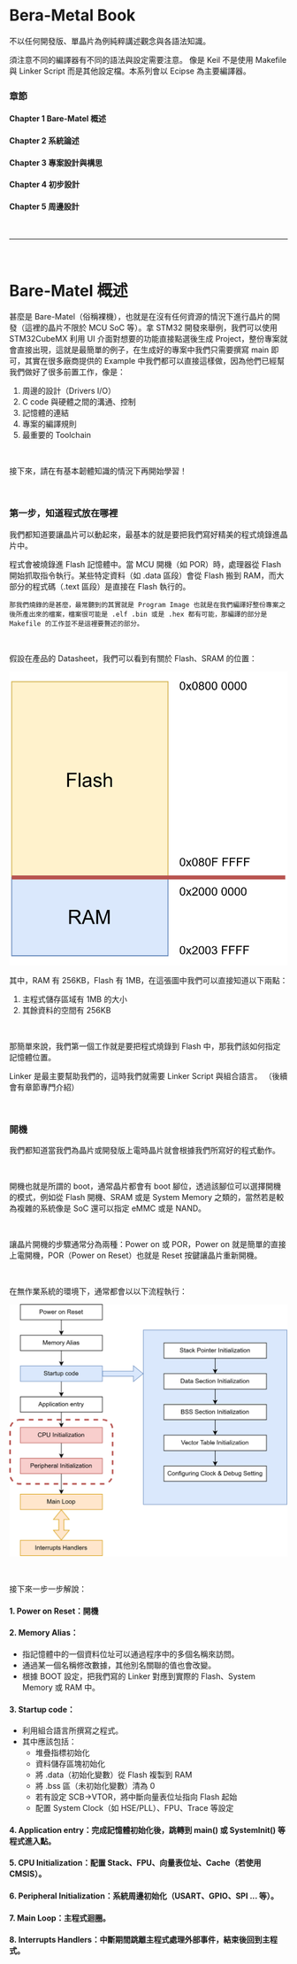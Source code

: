 # Bera-Metal Book

不以任何開發版、單晶片為例純粹講述觀念與各語法知識。

須注意不同的編譯器有不同的語法與設定需要注意。
像是 Keil 不是使用 Makefile 與 Linker Script 而是其他設定檔。本系列會以 Ecipse 為主要編譯器。

### 章節
#### Chapter 1 Bare-Matel 概述
#### Chapter 2 系統論述
#### Chapter 3 專案設計與構思
#### Chapter 4 初步設計
#### Chapter 5 周邊設計

</br>

---

</br>

# Bare-Matel 概述

甚麼是 Bare-Matel（俗稱裸機），也就是在沒有任何資源的情況下進行晶片的開發（這裡的晶片不限於 MCU SoC 等）。拿 STM32 開發來舉例，我們可以使用 STM32CubeMX 利用 UI 介面對想要的功能直接點選後生成 Project，整份專案就會直接出現，這就是最簡單的例子，在生成好的專案中我們只需要撰寫 main 即可，其實在很多廠商提供的 Example 中我們都可以直接這樣做，因為他們已經幫我們做好了很多前置工作，像是：

1. 周邊的設計（Drivers I/O）
2. C code 與硬體之間的溝通、控制
3. 記憶體的連結
4. 專案的編譯規則
5. 最重要的 Toolchain

</br>

接下來，請在有基本韌體知識的情況下再開始學習！

</br>

### 第一步，知道程式放在哪裡

我們都知道要讓晶片可以動起來，最基本的就是要把我們寫好精美的程式燒錄進晶片中。

程式會被燒錄進 Flash 記憶體中。當 MCU 開機（如 POR）時，處理器從 Flash 開始抓取指令執行。某些特定資料（如 .data 區段）會從 Flash 搬到 RAM，而大部分的程式碼（.text 區段）是直接在 Flash 執行的。

```
那我們燒錄的是甚麼，最常聽到的其實就是 Program Image 也就是在我們編譯好整份專案之後所產出來的檔案，檔案很可能是 .elf .bin 或是 .hex 都有可能，那編譯的部分是 Makefile 的工作並不是這裡要贅述的部分。
```

</br>

假設在產品的 Datasheet，我們可以看到有關於 Flash、SRAM 的位置：

![example memory map](images/memory_map.png)

其中，RAM 有 256KB，Flash 有 1MB，在這張圖中我們可以直接知道以下兩點：</br>
1. 主程式儲存區域有 1MB 的大小
2. 其餘資料的空間有 256KB

</br>

那簡單來說，我們第一個工作就是要把程式燒錄到 Flash 中，那我們該如何指定記憶體位置。

Linker 是最主要幫助我們的，這時我們就需要 Linker Script 與組合語言。
（後續會有章節專門介紹）

</br>

### 開機

我們都知道當我們為晶片或開發版上電時晶片就會根據我們所寫好的程式動作。

</br>

開機也就是所謂的 boot，通常晶片都會有 boot 腳位，透過該腳位可以選擇開機的模式，例如從 Flash 開機、SRAM 或是 System Memory 之類的，當然若是較為複雜的系統像是 SoC 還可以指定 eMMC 或是 NAND。

</br>

讓晶片開機的步驟通常分為兩種：Power on 或 POR，Power on 就是簡單的直接上電開機，POR（Power on Reset）也就是 Reset 按鍵讓晶片重新開機。

</br>

在無作業系統的環境下，通常都會以以下流程執行：

![boot flot chart](images/berametal-boot.png)

</br>

接下來一步一步解說：

#### 1. Power on Reset：開機

#### 2. Memory Alias：
   * 指記憶體中的一個資料位址可以通過程序中的多個名稱來訪問。
   * 通過某一個名稱修改數據，其他別名關聯的值也會改變。
   * 根據 BOOT 設定，把我們寫的 Linker 對應到實際的 Flash、System Memory 或 RAM 中。

#### 3. Startup code：
   * 利用組合語言所撰寫之程式。
   * 其中應該包括：
     * 堆疊指標初始化
     * 資料儲存區塊初始化
     * 將 .data（初始化變數）從 Flash 複製到 RAM
     * 將 .bss 區（未初始化變數）清為 0
     * 若有設定 SCB->VTOR，將中斷向量表位址指向 Flash 起始
     * 配置 System Clock（如 HSE/PLL）、FPU、Trace 等設定

#### 4. Application entry：完成記憶體初始化後，跳轉到 main() 或 SystemInit() 等程式進入點。

#### 5. CPU Initialization：配置 Stack、FPU、向量表位址、Cache（若使用 CMSIS）。

#### 6. Peripheral Initialization：系統周邊初始化（USART、GPIO、SPI ... 等）。

#### 7. Main Loop：主程式迴圈。

#### 8. Interrupts Handlers：中斷期間跳離主程式處理外部事件，結束後回到主程式。

</br>

